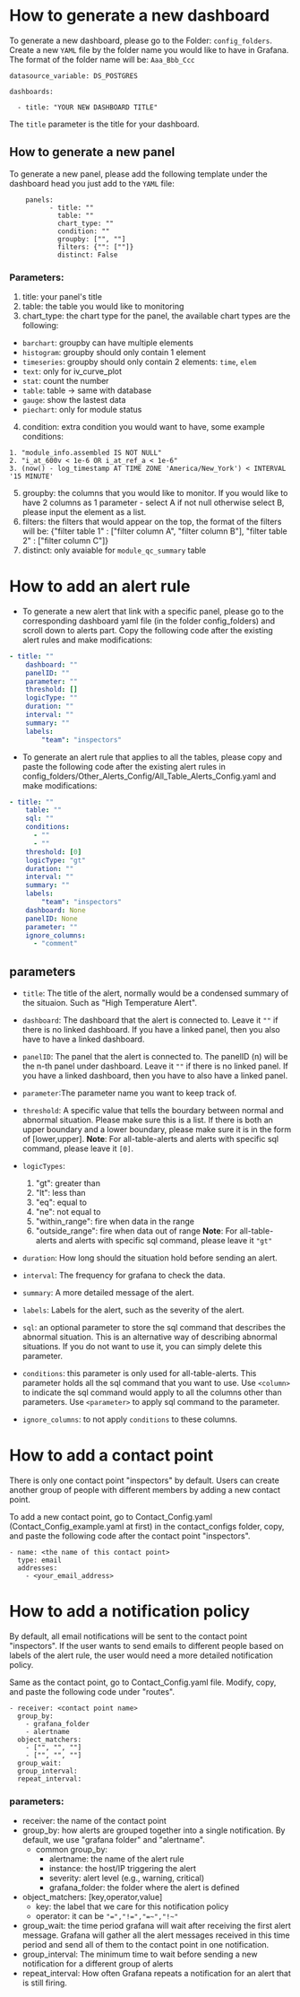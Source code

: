 # How to generate a new dashboard
To generate a new dashboard, please go to the Folder: `config_folders`. Create a new `YAML` file by the folder name you would like to have in Grafana. 
The format of the folder name will be: `Aaa_Bbb_Ccc`
```
datasource_variable: DS_POSTGRES

dashboards:

  - title: "YOUR NEW DASHBOARD TITLE"
```
The `title` parameter is the title for your dashboard. 

## How to generate a new panel
To generate a new panel, please add the following template under the dashboard head you just add to the `YAML` file:
```
	panels:
	      - title: ""
	        table: ""
	        chart_type: ""
	        condition: ""
	        groupby: ["", ""]
	        filters: {"": [""]}
	        distinct: False
```

### Parameters:
1. title: your panel's title
2. table: the table you would like to monitoring
3. chart_type: the chart type for the panel, the available chart types are the following:
- `barchart`: groupby can have multiple elements
- `histogram`: groupby should only contain 1 element
- `timeseries`: groupby should only contain 2 elements: `time`, `elem`
- `text`: only for iv_curve_plot
- `stat`: count the number
- `table`: table -> same with database
- `gauge`: show the lastest data
- `piechart`: only for module status
4. condition: extra condition you would want to have, some example conditions:
```
1. "module_info.assembled IS NOT NULL"
2. "i_at_600v < 1e-6 OR i_at_ref_a < 1e-6"
3. (now() - log_timestamp AT TIME ZONE 'America/New_York') < INTERVAL '15 MINUTE'
```
5. groupby: the columns that you would like to monitor. If you would like to have 2 columns as 1 parameter - select A if not null otherwise select B, please input the element as a list.
6. filters: the filters that would appear on the top, the format of the filters will be: {"filter table 1" : ["filter column A", "filter column B"], "filter table 2" : ["filter column C"]}
7. distinct: only avaiable for `module_qc_summary` table
  

# How to add an alert rule 
  
- To generate a new alert that link with a specific panel, please go to the corresponding dashboard yaml file (in the folder config_folders) and scroll down to alerts part. Copy the following code after the existing alert rules and make modifications:

``` yaml
- title: ""
    dashboard: ""
    panelID: ""
    parameter: ""
    threshold: []
    logicType: ""
    duration: ""
    interval: ""
    summary: ""
    labels: 
        "team": "inspectors"
```

- To generate an alert rule that applies to all the tables, please copy and paste the following code after the existing alert rules in config_folders/Other_Alerts_Config/All_Table_Alerts_Config.yaml and make modifications:
```yaml
- title: ""
    table: ""
    sql: ""
    conditions: 
      - ""
      - ""
    threshold: [0]
    logicType: "gt"
    duration: ""
    interval: ""
    summary: ""
    labels: 
        "team": "inspectors"
    dashboard: None
    panelID: None
    parameter: ""
    ignore_columns:
      - "comment"
```




## parameters

- `title`: The title of the alert, normally would be a condensed summary of the situaion. Such as "High Temperature Alert".

- `dashboard`: The dashboard that the alert is connected to. Leave it `""` if there is no linked dashboard. If you have a linked panel, then you also have to have a linked dashboard.
- `panelID`: The panel that the alert is connected to.  The panelID (n) will be the n-th panel under dashboard. Leave it `""` if there is no linked panel. If you have a linked dashboard, then you have to also have a linked panel.
- `parameter`:The parameter name you want to keep track of.
- `threshold`: A specific value that tells the bourdary between normal and abnormal situation. Please make sure this is a list. If there is both an upper boundary and a lower boundary, please make sure it is in the form of [lower,upper]. **Note**: For all-table-alerts and alerts with specific sql command, please leave it `[0]`.
- `logicTypes`:
  1. "gt": greater than
   2. "lt": less than
   3. "eq": equal to
   4. "ne": not equal to
   5. "within_range": fire when data in the range
   6. "outside_range": fire when data out of range
  **Note**: For all-table-alerts and alerts with specific sql command, please leave it `"gt"`
- `duration`: How long should the situation hold before sending an alert.
- `interval`: The frequency for grafana to check the data.
- `summary`: A more detailed message of the alert.
- `labels`: Labels for the alert, such as the severity of the alert.
- `sql`: an optional parameter to store the sql command that describes the abnormal situation. This is an alternative way of describing abnormal situations. If you do not want to use it, you can simply delete this parameter.
- `conditions`: this parameter is only used for all-table-alerts. This parameter holds all the sql command that you want to use. Use `<column>` to indicate the sql command would apply to all the columns other than parameters. Use `<parameter>` to apply sql command to the parameter.
- `ignore_columns`: to not apply `conditions` to these columns.



# How to add a contact point
There is only one contact point "inspectors" by default. Users can create another group of people with different members by adding a new contact point.

To add a new contact point, go to Contact_Config.yaml (Contact_Config_example.yaml at first) in the contact_configs folder, copy, and paste the following code after the contact point "inspectors".

```
- name: <the name of this contact point>
  type: email
  addresses:
    - <your_email_address>
```


# How to add a notification policy
By default, all email notifications will be sent to the contact point "inspectors". If the user wants to send emails to different people based on labels of the alert rule, the user would need a more detailed notification policy.

Same as the contact point, go to Contact_Config.yaml file. Modify, copy, and paste the following code under "routes".
```
- receiver: <contact point name>
  group_by: 
    - grafana_folder
    - alertname
  object_matchers: 
    - ["", "", ""]
    - ["", "", ""]
  group_wait: 
  group_interval: 
  repeat_interval: 
```
### parameters:
- receiver: the name of the contact point
- group_by: how alerts are grouped together into a single notification. By default, we use "grafana folder" and "alertname".
  - common group_by:
    - alertname: the name of the alert rule
    - instance: the host/IP triggering the alert
    - severity: alert level (e.g., warning, critical)
    - grafana_folder: the folder where the alert is defined
- object_matchers: [key,operator,value]
  - key: the label that we care for this notification policy
  - operator: it can be `"=","!=","=~","!~"`
- group_wait: the time period grafana will wait after receiving the first alert message. Grafana will gather all the alert messages received in this time period and send all of them to the contact point in one notification.
- group_interval: The minimum time to wait before sending a new notification for a different group of alerts
- repeat_interval: How often Grafana repeats a notification for an alert that is still firing.